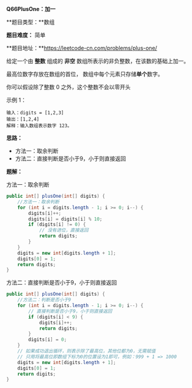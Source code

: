 **Q66PlusOne：加一**

**题目类型：**数组

**题目难度：** 简单

**题目地址：**https://leetcode-cn.com/problems/plus-one/

给定一个由 **整数** 组成的 **非空** 数组所表示的非负整数，在该数的基础上加一。

最高位数字存放在数组的首位， 数组中每个元素只存储**单个**数字。

你可以假设除了整数 0 之外，这个整数不会以零开头

示例 1：

```
输入：digits = [1,2,3]
输出：[1,2,4]
解释：输入数组表示数字 123。
```

**思路：**

* 方法一：取余判断
* 方法二：直接判断是否小于9，小于则直接返回

**题解：**

方法一：取余判断

```java
public int[] plusOne(int[] digits) {
    //方法一：取余判断
    for (int i = digits.length - 1; i >= 0; i--) {
        digits[i]++;
        digits[i] = digits[i] % 10;
        if (digits[i] != 0) {
            // 没有进位，直接返回
            return digits;
        }
    }
    digits = new int[digits.length + 1];
    digits[0] = 1;
    return digits;
}
```

方法二：直接判断是否小于9，小于则直接返回

```java
public int[] plusOne(int[] digits) {
    //方法二：判断是否小于9
    for (int i = digits.length - 1; i >= 0; i--) {
        // 直接判断是否小于9，小于则直接返回
        if (digits[i] < 9) {
            digits[i]++;
            return digits;
        }
        digits[i] = 0;
    }
    // 如果成功退出循环，则表示除了最高位，其他位都为0，无需赋值
    // 只用将最高位即数组下标为0的位置设为1即可，例如：999 + 1 => 1000
    digits = new int[digits.length + 1];
    digits[0] = 1;
    return digits;
}
```

